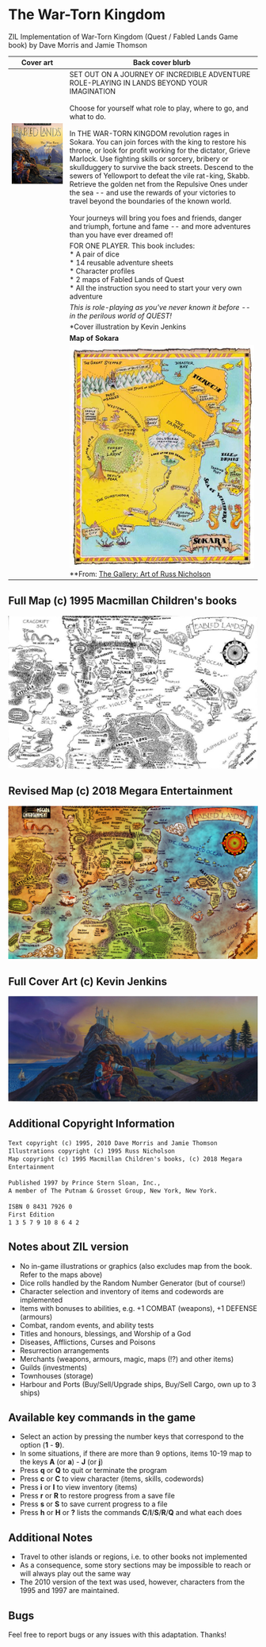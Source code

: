 # The War-Torn Kingdom

ZIL Implementation of War-Torn Kingdom (Quest / Fabled Lands Game book) by Dave Morris and Jamie Thomson

| **Cover art** | **Back cover blurb**|
|:-:|-|
|![Cover Art](/images/war-torn-kingdom.jpg)|SET OUT ON A JOURNEY OF INCREDIBLE ADVENTURE ROLE-PLAYING IN LANDS BEYOND YOUR IMAGINATION<br><br>Choose for yourself what role to play, where to go, and what to do.<br><br>In THE WAR-TORN KINGDOM revolution rages in Sokara. You can join forces with the king to restore his throne, or look for profit working for the dictator, Grieve Marlock. Use fighting skills or sorcery, bribery or skullduggery to survive the back streets. Descend to the sewers of Yellowport to defeat the vile rat-king, Skabb. Retrieve the golden net from the Repulsive Ones under the sea -- and use the rewards of your victories to travel beyond the boundaries of the known world.<br><br>Your journeys will bring you foes and friends, danger and triumph, fortune and fame -- and more adventures than you have ever dreamed of!|
| |FOR ONE PLAYER. This book includes:<br>* A pair of dice<br>* 14 reusable adventure sheets<br>* Character profiles<br>* 2 maps of Fabled Lands of Quest<br>* All the instruction syou need to start your very own adventure|
| |*This is role-playing as you've never known it before -- in the perilous world of QUEST!*|
| |*Cover illustration by Kevin Jenkins|
| |**Map of Sokara**| 
| |![Map](/images/map-of-sokara.jpg)<br>**From: [The Gallery: Art of Russ Nicholson](https://russnicholson.blogspot.com/)|

## Full Map (c) 1995 Macmillan Children's books
![Full Map](/images/world-map.jpg)

## Revised Map (c) 2018 Megara Entertainment
![Full Map](/images/fabled-lands-map.png)

## Full Cover Art (c) Kevin Jenkins
![Full Cover Art](/images/full-cover-art.jpg)

## Additional Copyright Information 

```
Text copyright (c) 1995, 2010 Dave Morris and Jamie Thomson
Illustrations copyright (c) 1995 Russ Nicholson
Map copyright (c) 1995 Macmillan Children's books, (c) 2018 Megara Entertainment

Published 1997 by Prince Stern Sloan, Inc.,
A member of The Putnam & Grosset Group, New York, New York.

ISBN 0 8431 7926 0
First Edition
1 3 5 7 9 10 8 6 4 2
```

## Notes about ZIL version

- No in-game illustrations or graphics (also excludes map from the book. Refer to the maps above)
- Dice rolls handled by the Random Number Generator (but of course!)
- Character selection and inventory of items and codewords are implemented
- Items with bonuses to abilities, e.g. +1 COMBAT (weapons), +1 DEFENSE (armours)
- Combat, random events, and ability tests
- Titles and honours, blessings, and Worship of a God
- Diseases, Afflictions, Curses and Poisons
- Resurrection arrangements
- Merchants (weapons, armours, magic, maps (!?) and other items)
- Guilds (investments)
- Townhouses (storage)
- Harbour and Ports (Buy/Sell/Upgrade ships, Buy/Sell Cargo, own up to 3 ships)


## Available key commands in the game

- Select an action by pressing the number keys that correspond to the option (**1** - **9**).
- In some situations, if there are more than 9 options, items 10-19 map to the keys **A** (or **a**) - **J** (or **j**)
- Press **q** or **Q** to quit or terminate the program
- Press **c** or **C** to view character (items, skills, codewords)
- Press **i** or **I** to view inventory (items)
- Press **r** or **R** to restore progress from a save file
- Press **s** or **S** to save current progress to a file
- Press **h** or **H** or **?** lists the commands **C**/**I**/**S**/**R**/**Q** and what each does 

## Additional Notes

- Travel to other islands or regions, i.e. to other books not implemented
- As a consequence, some story sections may be impossible to reach or will always play out the same way
- The 2010 version of the text was used, however, characters from the 1995 and 1997 are maintained.

## Bugs

Feel free to report bugs or any issues with this adaptation. Thanks!
